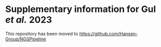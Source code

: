# Supplementary information for Gul _et al._ 2023

This repository has been moved to <https://github.com/Hansen-Group/NGSPipeline>

